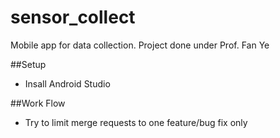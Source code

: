 # sensor_collect
Mobile app for data collection. Project done under Prof. Fan Ye

##Setup
* Insall Android Studio

##Work Flow
* Try to limit merge requests to one feature/bug fix only
